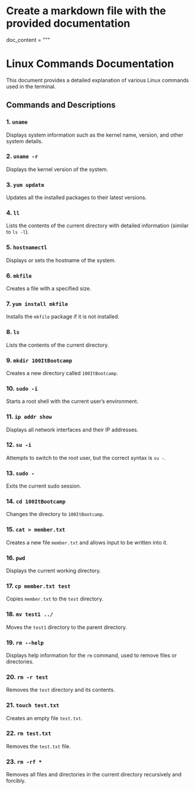 # Create a markdown file with the provided documentation

doc_content = """
# Linux Commands Documentation

This document provides a detailed explanation of various Linux commands used in the terminal.

## Commands and Descriptions

### 1. `uname`
Displays system information such as the kernel name, version, and other system details.

### 2. `uname -r`
Displays the kernel version of the system.

### 3. `yum update`
Updates all the installed packages to their latest versions.

### 4. `ll`
Lists the contents of the current directory with detailed information (similar to `ls -l`).

### 5. `hostnamectl`
Displays or sets the hostname of the system.

### 6. `mkfile`
Creates a file with a specified size.

### 7. `yum install mkfile`
Installs the `mkfile` package if it is not installed.

### 8. `ls`
Lists the contents of the current directory.

### 9. `mkdir 100ItBootcamp`
Creates a new directory called `100ItBootcamp`.

### 10. `sudo -i`
Starts a root shell with the current user’s environment.

### 11. `ip addr show`
Displays all network interfaces and their IP addresses.

### 12. `su -i`
Attempts to switch to the root user, but the correct syntax is `su -`.

### 13. `sudo -`
Exits the current sudo session.

### 14. `cd 100ItBootcamp`
Changes the directory to `100ItBootcamp`.

### 15. `cat > member.txt`
Creates a new file `member.txt` and allows input to be written into it.

### 16. `pwd`
Displays the current working directory.

### 17. `cp member.txt test`
Copies `member.txt` to the `test` directory.

### 18. `mv test1 ../`
Moves the `test1` directory to the parent directory.

### 19. `rm --help`
Displays help information for the `rm` command, used to remove files or directories.

### 20. `rm -r test`
Removes the `test` directory and its contents.

### 21. `touch test.txt`
Creates an empty file `test.txt`.

### 22. `rm test.txt`
Removes the `test.txt` file.

### 23. `rm -rf *`
Removes all files and directories in the current directory recursively and forcibly.

